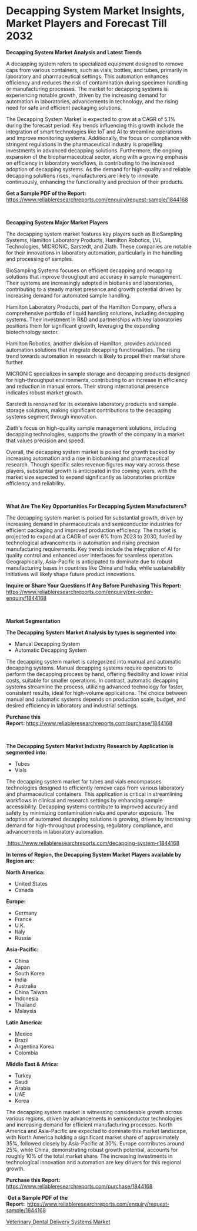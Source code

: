 <p><h1>Decapping System Market Insights, Market Players and Forecast Till 2032</h1></p><p><strong>Decapping System Market Analysis and Latest Trends</strong></p>
<p><p>A decapping system refers to specialized equipment designed to remove caps from various containers, such as vials, bottles, and tubes, primarily in laboratory and pharmaceutical settings. This automation enhances efficiency and reduces the risk of contamination during specimen handling or manufacturing processes. The market for decapping systems is experiencing notable growth, driven by the increasing demand for automation in laboratories, advancements in technology, and the rising need for safe and efficient packaging solutions.</p><p>The Decapping System Market is expected to grow at a CAGR of 5.1% during the forecast period. Key trends influencing this growth include the integration of smart technologies like IoT and AI to streamline operations and improve monitoring systems. Additionally, the focus on compliance with stringent regulations in the pharmaceutical industry is propelling investments in advanced decapping solutions. Furthermore, the ongoing expansion of the biopharmaceutical sector, along with a growing emphasis on efficiency in laboratory workflows, is contributing to the increased adoption of decapping systems. As the demand for high-quality and reliable decapping solutions rises, manufacturers are likely to innovate continuously, enhancing the functionality and precision of their products.</p></p>
<p><strong>Get a Sample PDF of the Report:&nbsp;</strong> <a href="https://www.reliableresearchreports.com/enquiry/request-sample/1844168?utm_campaign=3088&utm_medium=2&utm_source=Github&utm_content=ia&utm_term=05032025&utm_id=decapping-system">https://www.reliableresearchreports.com/enquiry/request-sample/1844168</a></p>
<p>&nbsp;</p>
<p><strong>Decapping System Major Market Players</strong></p>
<p><p>The decapping system market features key players such as BioSampling Systems, Hamilton Laboratory Products, Hamilton Robotics, LVL Technologies, MICRONIC, Sarstedt, and Ziath. These companies are notable for their innovations in laboratory automation, particularly in the handling and processing of samples.</p><p>BioSampling Systems focuses on efficient decapping and recapping solutions that improve throughput and accuracy in sample management. Their systems are increasingly adopted in biobanks and laboratories, contributing to a steady market presence and growth potential driven by increasing demand for automated sample handling.</p><p>Hamilton Laboratory Products, part of the Hamilton Company, offers a comprehensive portfolio of liquid handling solutions, including decapping systems. Their investment in R&D and partnerships with key laboratories positions them for significant growth, leveraging the expanding biotechnology sector.</p><p>Hamilton Robotics, another division of Hamilton, provides advanced automation solutions that integrate decapping functionalities. The rising trend towards automation in research is likely to propel their market share further.</p><p>MICRONIC specializes in sample storage and decapping products designed for high-throughput environments, contributing to an increase in efficiency and reduction in manual errors. Their strong international presence indicates robust market growth.</p><p>Sarstedt is renowned for its extensive laboratory products and sample storage solutions, making significant contributions to the decapping systems segment through innovation.</p><p>Ziath's focus on high-quality sample management solutions, including decapping technologies, supports the growth of the company in a market that values precision and speed.</p><p>Overall, the decapping system market is poised for growth backed by increasing automation and a rise in biobanking and pharmaceutical research. Though specific sales revenue figures may vary across these players, substantial growth is anticipated in the coming years, with the market size expected to expand significantly as laboratories prioritize efficiency and reliability.</p></p>
<p>&nbsp;</p>
<p><strong>What Are The Key Opportunities For Decapping System Manufacturers?</strong></p>
<p><p>The decapping system market is poised for substantial growth, driven by increasing demand in pharmaceuticals and semiconductor industries for efficient packaging and improved production efficiency. The market is projected to expand at a CAGR of over 6% from 2023 to 2030, fueled by technological advancements in automation and rising precision manufacturing requirements. Key trends include the integration of AI for quality control and enhanced user interfaces for seamless operation. Geographically, Asia-Pacific is anticipated to dominate due to robust manufacturing bases in countries like China and India, while sustainability initiatives will likely shape future product innovations.</p></p>
<p><strong>Inquire or Share Your Questions If Any Before Purchasing This Report:</strong> <a href="https://www.reliableresearchreports.com/enquiry/pre-order-enquiry/1844168?utm_campaign=3088&utm_medium=2&utm_source=Github&utm_content=ia&utm_term=05032025&utm_id=decapping-system">https://www.reliableresearchreports.com/enquiry/pre-order-enquiry/1844168</a></p>
<p>&nbsp;</p>
<p><strong>Market Segmentation</strong></p>
<p><strong>The Decapping System Market Analysis by types is segmented into:</strong></p>
<p><ul><li>Manual Decapping System</li><li>Automatic Decapping System</li></ul></p>
<p><p>The decapping system market is categorized into manual and automatic decapping systems. Manual decapping systems require operators to perform the decapping process by hand, offering flexibility and lower initial costs, suitable for smaller operations. In contrast, automatic decapping systems streamline the process, utilizing advanced technology for faster, consistent results, ideal for high-volume applications. The choice between manual and automatic systems depends on production scale, budget, and desired efficiency in laboratory and industrial settings.</p></p>
<p><strong>Purchase this Report:&nbsp;</strong><a href="https://www.reliableresearchreports.com/purchase/1844168?utm_campaign=3088&utm_medium=2&utm_source=Github&utm_content=ia&utm_term=05032025&utm_id=decapping-system">https://www.reliableresearchreports.com/purchase/1844168</a></p>
<p>&nbsp;</p>
<p><strong>The Decapping System Market Industry Research by Application is segmented into:</strong></p>
<p><ul><li>Tubes</li><li>Vials</li></ul></p>
<p><p>The decapping system market for tubes and vials encompasses technologies designed to efficiently remove caps from various laboratory and pharmaceutical containers. This application is critical in streamlining workflows in clinical and research settings by enhancing sample accessibility. Decapping systems contribute to improved accuracy and safety by minimizing contamination risks and operator exposure. The adoption of automated decapping solutions is growing, driven by increasing demand for high-throughput processing, regulatory compliance, and advancements in laboratory automation.</p></p>
<p><a href="https://www.reliableresearchreports.com/decapping-system-r1844168?utm_campaign=3088&utm_medium=2&utm_source=Github&utm_content=ia&utm_term=05032025&utm_id=decapping-system">&nbsp;https://www.reliableresearchreports.com/decapping-system-r1844168</a></p>
<p><strong>In terms of Region, the Decapping System Market Players available by Region are:</strong></p>
<p>
    <p> <strong> North America: </strong>
        <ul>
            <li>United States</li>
            <li>Canada</li>
        </ul>
        </p> 
    <p> <strong> Europe: </strong>
        <ul>
            <li>Germany</li>
            <li>France</li>
            <li>U.K.</li>
            <li>Italy</li>
            <li>Russia</li>
        </ul>
        </p> 
    <p> <strong> Asia-Pacific: </strong>
        <ul>
            <li>China</li>
            <li>Japan</li>
            <li>South Korea</li>
            <li>India</li>
            <li>Australia</li>
            <li>China Taiwan</li>
            <li>Indonesia</li>
            <li>Thailand</li>
            <li>Malaysia</li>
        </ul>
        </p> 
    <p> <strong> Latin America: </strong>
        <ul>
            <li>Mexico</li>
            <li>Brazil</li>
            <li>Argentina Korea</li>
            <li>Colombia</li>
        </ul>
        </p> 
    <p> <strong> Middle East & Africa: </strong>
        <ul>
            <li>Turkey</li>
            <li>Saudi</li>
            <li>Arabia</li>
            <li>UAE</li>
            <li>Korea</li>
        </ul>
    </p>
    </p>
<p><p>The decapping system market is witnessing considerable growth across various regions, driven by advancements in semiconductor technologies and increasing demand for efficient manufacturing processes. North America and Asia-Pacific are expected to dominate this market landscape, with North America holding a significant market share of approximately 35%, followed closely by Asia-Pacific at 30%. Europe contributes around 25%, while China, demonstrating robust growth potential, accounts for roughly 10% of the total market share. The increasing investments in technological innovation and automation are key drivers for this regional growth.</p></p>
<p><strong>Purchase this Report: </strong><a href="https://www.reliableresearchreports.com/purchase/1844168?utm_campaign=3088&utm_medium=2&utm_source=Github&utm_content=ia&utm_term=05032025&utm_id=decapping-system">https://www.reliableresearchreports.com/purchase/1844168</a></p>
<p>&nbsp;<strong>Get a Sample PDF of the Report:&nbsp;&nbsp;</strong><a href="https://www.reliableresearchreports.com/enquiry/request-sample/1844168?utm_campaign=3088&utm_medium=2&utm_source=Github&utm_content=ia&utm_term=05032025&utm_id=decapping-system">https://www.reliableresearchreports.com/enquiry/request-sample/1844168</a></p>
<p><strong></strong></p>
<p><p><a href="https://github.com/akermigarib/Market-Research-Report-List-1/blob/main/veterinary-dental-delivery-systems-market.md?utm_campaign=3088&utm_medium=2&utm_source=Github&utm_content=ia&utm_term=05032025&utm_id=decapping-system">Veterinary Dental Delivery Systems Market</a></p></p>